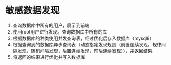 # 敏感数据发现

1. 查询数据库中所有的用户，展示到前端
1. 使用root用户进行发现，查询数据库中所有的库
1. 根据数据库的种类使用并发查询表，经过优化后存入数据库（mysql8）
1. 根据查询到的数据库异步查询表（动态指定发现规则（前置连续发现，规律间隔发现，随机间隔发现，后置连续发现，前后连续发现）），并返回结果
1. 将返回的结果进行优化并写入数据库
 


